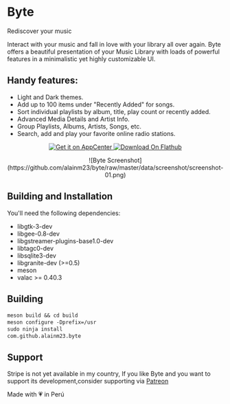# Byte
Rediscover your music

Interact with your music and fall in love with your library all over again.
Byte offers a beautiful presentation of your Music Library with loads of powerful features in a minimalistic yet highly customizable UI.

## Handy features:

* Light and Dark themes.
* Add up to 100 items under "Recently Added" for songs.
* Sort individual playlists by album, title, play count or recently added.
* Advanced Media Details and Artist Info.
* Group Playlists, Albums, Artists, Songs, etc.
* Search, add and play your favorite online radio stations.

<p align="center">
  <a href="https://appcenter.elementary.io/com.github.alainm23.byte">
    <img src="https://appcenter.elementary.io/badge.svg" alt="Get it on AppCenter">
  </a>
  <a href="https://flathub.org/apps/details/com.github.alainm23.byte">
    <img src="https://flathub.org/assets/badges/flathub-badge-i-en.svg" width="150px" alt="Download On Flathub">
  </a>
</p>

<p align="center">
    ![Byte Screenshot](https://github.com/alainm23/byte/raw/master/data/screenshot/screenshot-01.png)
</p>

## Building and Installation

You'll need the following dependencies:
* libgtk-3-dev
* libgee-0.8-dev
* libgstreamer-plugins-base1.0-dev
* libtagc0-dev
* libsqlite3-dev
* libgranite-dev (>=0.5)
* meson
* valac >= 0.40.3

## Building  

```
meson build && cd build
meson configure -Dprefix=/usr
sudo ninja install
com.github.alainm23.byte
```

## Support
Stripe is not yet available in my country, If you like Byte and you want to support its development,consider supporting via [Patreon](https://www.patreon.com/alainm23)

Made with 💗 in Perú
